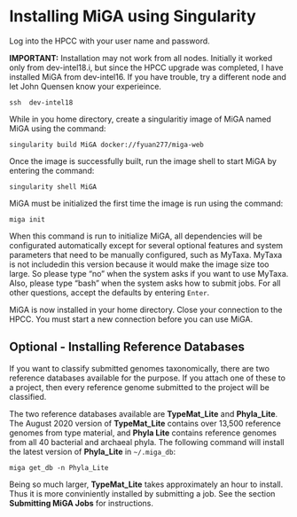 # Installing MiGA using Singularity

Log into the HPCC with your user name and password.

**IMPORTANT:** Installation may not work from all nodes. Initially it worked only from dev-intel18.i, but since the HPCC upgrade was completed, I have installed MiGA from dev-intel16. If you have trouble, try a different node and let John Quensen know your experieince. 

```
ssh  dev-intel18
```

While in you home directory, create a singularitiy image of MiGA named MiGA using the command:

```
singularity build MiGA docker://fyuan277/miga-web
```

Once the image is successfully built, run the image shell to start MiGA by entering the command:

```
singularity shell MiGA
```

MiGA must be initialized the first time the image is run using the command:

```
miga init
```

When this command is run to initialize MiGA, all dependencies will be configurated automatically except for several optional features and system parameters that need to be manually configured, such as MyTaxa. MyTaxa is not includedin this version because it would make the image size too large. So please type “no” when the system asks if you want to use MyTaxa. Also, please type “bash” when the system asks how to submit jobs. For all other questions, accept the defaults by entering `Enter`.

MiGA is now installed in your home directory. Close your connection to the HPCC. You must start a new connection before you can use MiGA.

## Optional - Installing Reference Databases

If you want to classify submitted genomes taxonomically, there are two reference databases available for the purpose. If you attach one of these to a project, then every reference genome submitted to the project will be classified.

The two reference databases available are **TypeMat_Lite** and **Phyla_Lite**. The August 2020 version of **TypeMat_Lite** contains over 13,500 reference genomes from type material, and **Phyla Lite** contains reference genomes from all 40 bacterial and archaeal phyla. The following command will install the latest version of **Phyla_Lite** in `~/.miga_db`:

```
miga get_db -n Phyla_Lite
```

Being so much larger, **TypeMat_Lite** takes approximately an hour to install. Thus it is more conviniently installed by submitting a job. See the section **Submitting MiGA Jobs** for instructions.